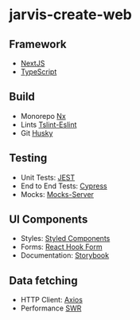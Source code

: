 # jarvis-create-web

## Framework
- [NextJS](https://nextjs.org/)
- [TypeScript](https://www.typescriptlang.org/)

## Build
- Monorepo [Nx](https://nx.dev/)
- Lints [Tslint-Eslint](https://typescript-eslint.io/)
- Git [Husky](https://typicode.github.io/husky/#/)

## Testing
- Unit Tests: [JEST](https://jestjs.io/)
- End to End Tests: [Cypress](https://www.cypress.io/)
- Mocks: [Mocks-Server](https://www.mocks-server.org/)

## UI Components
- Styles: [Styled Components](https://styled-components.com/)
- Forms: [React Hook Form](https://react-hook-form.com/)
- Documentation: [Storybook](https://storybook.js.org/)

## Data fetching
- HTTP Client: [Axios](https://axios-http.com/)
- Performance [SWR](https://swr.vercel.app/)
